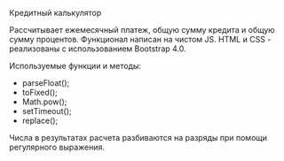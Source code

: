 Кредитный калькулятор

Рассчитывает ежемесячный платеж, общую сумму кредита и общую сумму процентов.
Функционал написан на чистом JS. HTML и CSS - реализованы с использованием Bootstrap 4.0.

Используемые функции и методы:

- parseFloat();
- toFixed();
- Math.pow();
- setTimeout();
- replace();

Числа в результатах расчета разбиваются на разряды при помощи регулярного выражения.
